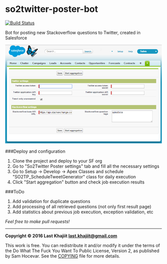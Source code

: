 # so2twitter-poster-bot

[![Build Status](https://travis-ci.org/last-khajiit/so2twitter-poster-bot.svg?branch=master)](https://travis-ci.org/last-khajiit/so2twitter-poster-bot)

Bot for posting new Stackoverflow questions to Twitter, created in Salesforce

![Screenshot](settings-page.png)

###Deploy and configuration 
1. Clone the project and deploy to your SF org
2. Go to "So2Twitter Poster settings" tab and fill all the necessary settings 
3. Go to Setup -> Develop -> Apex Classes and schedule "SO2TP_ScheduleTweetGenerator" class for daily execution
4. Click "Start aggregation" button and check job execution results

###ToDo
1. Add validation for duplicate questions
2. Add processing of all retrieved questions (not only first result page)
3. Add statistics about previous job execution, exception validation, etc


*Feel free to make pull requests!*


---

**Copyright © 2016 Last Khajiit <last.khajiit@gmail.com>**

This work is free. You can redistribute it and/or modify it under the
terms of the Do What The Fuck You Want To Public License, Version 2,
as published by Sam Hocevar. See the [COPYING](copying.txt) file for more details.
